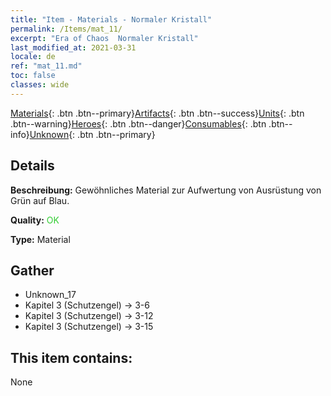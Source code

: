 ```yaml
---
title: "Item - Materials - Normaler Kristall"
permalink: /Items/mat_11/
excerpt: "Era of Chaos  Normaler Kristall"
last_modified_at: 2021-03-31
locale: de
ref: "mat_11.md"
toc: false
classes: wide
---
```

 [Materials](/de/Items/){: .btn .btn--primary}[Artifacts](/de/Items/Artifacts/){: .btn .btn--success}[Units](/de/Items/Units/){: .btn .btn--warning}[Heroes](/de/Items/Heroes/){: .btn .btn--danger}[Consumables](/de/Items/Consumables/){: .btn .btn--info}[Unknown](/de/Items/Unknown/){: .btn .btn--primary}

## Details
 **Beschreibung:** Gewöhnliches Material zur Aufwertung von Ausrüstung von Grün auf Blau.

 **Quality:** <span style="color: #32CD32">OK</span>

 **Type:** Material

## Gather

*    Unknown_17 
*    Kapitel 3 (Schutzengel) -> 3-6 
*    Kapitel 3 (Schutzengel) -> 3-12 
*    Kapitel 3 (Schutzengel) -> 3-15 

## This item contains:

  None

